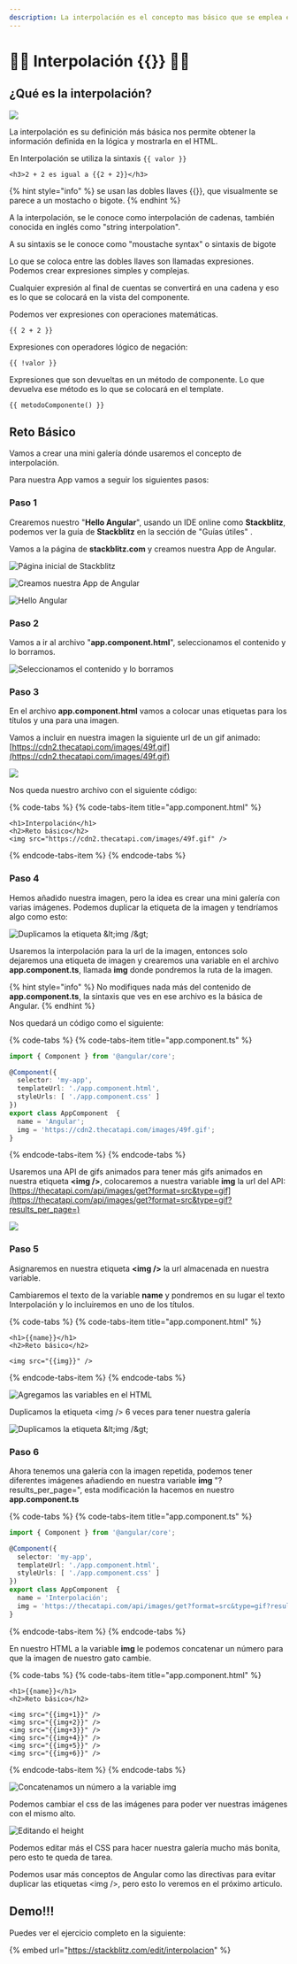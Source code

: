 ```yaml
---
description: La interpolación es el concepto mas básico que se emplea en Angular.
---
```


# 🧔🏻 Interpolación {{}} 🧔🏻

## ¿Qué es la interpolación?

![](.gitbook/assets/angular-bigote.png)

La interpolación es su definición más básica nos permite obtener la información  definida en la lógica y mostrarla en el HTML.

En Interpolación se utiliza la sintaxis `{{ valor }}`

```markup
<h3>2 + 2 es igual a {{2 + 2}}</h3>
```

{% hint style="info" %}
 se usan las dobles llaves {{}}, que visualmente se parece a un mostacho o bigote.
{% endhint %}

A la interpolación, se le conoce como interpolación de cadenas, también conocida en inglés como "string interpolation".

A su sintaxis se le conoce como "moustache syntax" o sintaxis de bigote

Lo que se coloca entre las dobles llaves son llamadas expresiones. Podemos crear expresiones simples y complejas.

Cualquier expresión al final de cuentas se convertirá en una cadena y eso es lo que se colocará en la vista del componente.

Podemos ver expresiones con operaciones matemáticas.

```text
{{ 2 + 2 }}
```

Expresiones con operadores lógico de negación:

```text
{{ !valor }}
```

Expresiones que son devueltas en un método de componente. Lo que devuelva ese método es lo que se colocará en el template.

```text
{{ metodoComponente() }}
```

## Reto Básico

Vamos a crear una mini galería dónde usaremos el concepto de interpolación. 

Para nuestra App vamos a seguir los siguientes pasos:

### Paso 1

Crearemos nuestro "**Hello Angular**", usando un IDE online como **Stackblitz**, podemos ver la guía de **Stackblitz** en la sección de "Guías útiles" .

Vamos a la página de **stackblitz.com** y creamos nuestra App de Angular.

![P&#xE1;gina inicial de Stackblitz](.gitbook/assets/screen-shot-2019-08-26-at-8.04.27-pm.png)

![Creamos nuestra App de Angular](.gitbook/assets/screen-shot-2019-08-26-at-8.06.10-pm.png)

![Hello Angular](.gitbook/assets/screen-shot-2019-08-26-at-8.10.54-pm.png)

### Paso 2

Vamos a ir al archivo "**app.component.html**", seleccionamos el contenido y lo borramos.

![Seleccionamos el contenido y lo borramos](.gitbook/assets/screen-shot-2019-08-26-at-8.15.11-pm.png)

### Paso 3

En el archivo **app.component.html** vamos a colocar unas etiquetas para los títulos y una para una imagen. 

Vamos a incluir en nuestra imagen la siguiente url de un gif animado: [https://cdn2.thecatapi.com/images/49f.gif](https://cdn2.thecatapi.com/images/49f.gif)

![](https://cdn2.thecatapi.com/images/49f.gif)

Nos queda nuestro archivo con el siguiente código:

{% code-tabs %}
{% code-tabs-item title="app.component.html" %}
```text
<h1>Interpolación</h1>
<h2>Reto básico</h2>
<img src="https://cdn2.thecatapi.com/images/49f.gif" />
```
{% endcode-tabs-item %}
{% endcode-tabs %}

### Paso 4

Hemos añadido nuestra imagen, pero la idea es crear una mini galería con varias imágenes. Podemos duplicar la etiqueta de la imagen y tendríamos algo como esto:

![Duplicamos la etiqueta &amp;lt;img /&amp;gt;](.gitbook/assets/screen-shot-2019-08-26-at-8.35.03-pm.png)

Usaremos la interpolación para la url de la imagen, entonces solo dejaremos una etiqueta de imagen y crearemos una variable en el archivo **app.component.ts**, llamada **img**  donde pondremos la ruta de la imagen.

{% hint style="info" %}
No modifiques nada más del contenido de **app.component.ts**, la sintaxis que ves en ese archivo es la básica de Angular.
{% endhint %}

Nos quedará un código como el siguiente:

{% code-tabs %}
{% code-tabs-item title="app.component.ts" %}
```typescript
import { Component } from '@angular/core';

@Component({
  selector: 'my-app',
  templateUrl: './app.component.html',
  styleUrls: [ './app.component.css' ]
})
export class AppComponent  {
  name = 'Angular';
  img = 'https://cdn2.thecatapi.com/images/49f.gif';
}

```
{% endcode-tabs-item %}
{% endcode-tabs %}

Usaremos una API de gifs animados para tener más gifs animados en nuestra etiqueta **&lt;img /&gt;**, colocaremos a nuestra variable **img** la url del API: [https://thecatapi.com/api/images/get?format=src&type=gif](https://thecatapi.com/api/images/get?format=src&type=gif?results_per_page=)

![](.gitbook/assets/screen-shot-2019-08-26-at-8.48.18-pm.png)

### Paso 5

Asignaremos en nuestra etiqueta **&lt;img /&gt;** la url almacenada en nuestra variable.

Cambiaremos el texto de la variable **name** y pondremos en su lugar el texto Interpolación y lo incluiremos en uno de los títulos.

{% code-tabs %}
{% code-tabs-item title="app.component.html" %}
```markup
<h1>{{name}}</h1>
<h2>Reto básico</h2>

<img src="{{img}}" />
```
{% endcode-tabs-item %}
{% endcode-tabs %}

![Agregamos las variables en el HTML](.gitbook/assets/screen-shot-2019-08-26-at-9.17.29-pm.png)

Duplicamos la etiqueta &lt;img /&gt; 6 veces para tener nuestra galería

![Duplicamos la etiqueta &amp;lt;img /&amp;gt;](.gitbook/assets/screen-shot-2019-08-26-at-9.19.33-pm.png)

### Paso 6

Ahora tenemos una galería con la imagen repetida, podemos tener diferentes imágenes añadiendo en nuestra variable **img** "?results\_per\_page=", esta modificación la hacemos en nuestro **app.component.ts**

{% code-tabs %}
{% code-tabs-item title="app.component.ts" %}
```typescript
import { Component } from '@angular/core';

@Component({
  selector: 'my-app',
  templateUrl: './app.component.html',
  styleUrls: [ './app.component.css' ]
})
export class AppComponent  {
  name = 'Interpolación';
  img = 'https://thecatapi.com/api/images/get?format=src&type=gif?results_per_page=';
}
```
{% endcode-tabs-item %}
{% endcode-tabs %}

En nuestro HTML a la variable **img** le podemos concatenar un número para que la imagen de nuestro gato cambie.

{% code-tabs %}
{% code-tabs-item title="app.component.html" %}
```markup
<h1>{{name}}</h1>
<h2>Reto básico</h2>

<img src="{{img+1}}" />
<img src="{{img+2}}" />
<img src="{{img+3}}" />
<img src="{{img+4}}" />
<img src="{{img+5}}" />
<img src="{{img+6}}" />
```
{% endcode-tabs-item %}
{% endcode-tabs %}

![Concatenamos un n&#xFA;mero a la variable img](.gitbook/assets/screen-shot-2019-08-26-at-9.17.04-pm.png)

Podemos cambiar el css de las imágenes para poder ver nuestras imágenes con el mismo alto.

![Editando el height](.gitbook/assets/screen-shot-2019-08-26-at-9.08.01-pm.png)

Podemos editar más el CSS para hacer nuestra galería mucho más bonita, pero esto te queda de tarea. 

Podemos usar más conceptos de Angular como las directivas para evitar duplicar las etiquetas &lt;img /&gt;, pero esto lo veremos en el próximo articulo. 

## Demo!!! 

Puedes ver el ejercicio completo en la siguiente:

{% embed url="https://stackblitz.com/edit/interpolacion" %}



